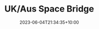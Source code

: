 ---
# Documentation: https://wowchemy.com/docs/managing-content/

title: "UK/Aus Space Bridge"
summary: "A novel application of passive GPS signals (GNSS-R) picked up by cube satellites to detect the location and age of Antarctic sea ice. We conducted an intercomparison of explainable machine learning and deep learning ([tabnet](https://arxiv.org/abs/1908.07442)) algorithms to understand which GNSS-R variables are used by the models with the highest ice detection skill. In collaboration with [Spire Global](https://spire.com/), thanks to the UK-Australia Spacebridge grant organised by [SmartSat CRC](https://smartsatcrc.com/)."
authors: [Steefan Contractor, Shane Keating, Jessica Cartwright, Alex ]
tags: [machine learning, deep learning, tabular data, remote sensing, classification]
categories: [artificial intelligence]
date: 2023-06-04T21:34:35+10:00

# Optional external URL for project (replaces project detail page).
external_link: ""

# Featured image
# To use, add an image named `featured.jpg/png` to your page's folder.
# Focal points: Smart, Center, TopLeft, Top, TopRight, Left, Right, BottomLeft, Bottom, BottomRight.
image:
  caption: ""
  focal_point: ""
  preview_only: false

# Custom links (optional).
#   Uncomment and edit lines below to show custom links.
# links:
# - name: Follow
#   url: https://twitter.com
#   icon_pack: fab
#   icon: twitter

url_code: ""
url_pdf: ""
url_slides: ""
url_video: ""

# Slides (optional).
#   Associate this project with Markdown slides.
#   Simply enter your slide deck's filename without extension.
#   E.g. `slides = "example-slides"` references `content/slides/example-slides.md`.
#   Otherwise, set `slides = ""`.
slides: ""
---
